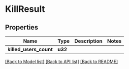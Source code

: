 # KillResult

## Properties
Name | Type | Description | Notes
------------ | ------------- | ------------- | -------------
**killed_users_count** | **u32** |  | 

[[Back to Model list]](../README.md#documentation-for-models) [[Back to API list]](../README.md#documentation-for-api-endpoints) [[Back to README]](../README.md)


